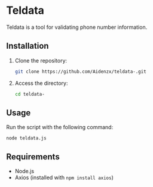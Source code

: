 # Teldata

Teldata is a tool for validating phone number information.

## Installation

1. Clone the repository:

   ```bash
   git clone https://github.com/Aidenzx/teldata-.git
   ```

2. Access the directory:
   ```bash
   cd teldata-
   ```


## Usage

Run the script with the following command:

```
node teldata.js 
```

## Requirements

- Node.js
- Axios (installed with `npm install axios`)
